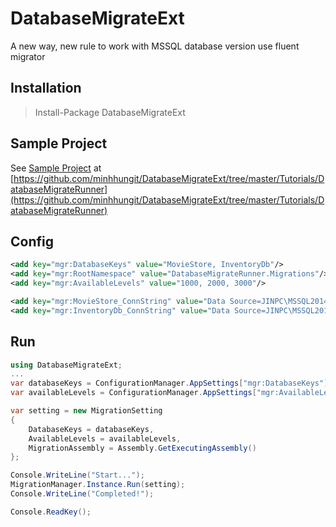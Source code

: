 # DatabaseMigrateExt
A new way, new rule to work with MSSQL database version use fluent migrator

## Installation
>Install-Package DatabaseMigrateExt

## Sample Project

See [Sample Project](https://github.com/minhhungit/DatabaseMigrateExt/tree/master/Tutorials/DatabaseMigrateRunner) at [https://github.com/minhhungit/DatabaseMigrateExt/tree/master/Tutorials/DatabaseMigrateRunner](https://github.com/minhhungit/DatabaseMigrateExt/tree/master/Tutorials/DatabaseMigrateRunner)

## Config
```xml
<add key="mgr:DatabaseKeys" value="MovieStore, InventoryDb"/>
<add key="mgr:RootNamespace" value="DatabaseMigrateRunner.Migrations"/>
<add key="mgr:AvailableLevels" value="1000, 2000, 3000"/>

<add key="mgr:MovieStore_ConnString" value="Data Source=JINPC\MSSQL2014;Initial Catalog=FirstDb;User ID=fake;Password=fake;Connection Timeout=6000;"/>
<add key="mgr:InventoryDb_ConnString" value="Data Source=JINPC\MSSQL2014;Initial Catalog=SecondDb;User ID=fake;Password=fake;Connection Timeout=6000;"/>
```


## Run
```c#
using DatabaseMigrateExt;
...
var databaseKeys = ConfigurationManager.AppSettings["mgr:DatabaseKeys"].Split(',').Select(p => p.Trim()).ToList();
var availableLevels = ConfigurationManager.AppSettings["mgr:AvailableLevels"].Split(',').Select(x => (DatabaseScriptType)int.Parse(x)).ToList();

var setting = new MigrationSetting
{
	DatabaseKeys = databaseKeys,
	AvailableLevels = availableLevels,
	MigrationAssembly = Assembly.GetExecutingAssembly()
};

Console.WriteLine("Start...");
MigrationManager.Instance.Run(setting);
Console.WriteLine("Completed!");

Console.ReadKey();
```

